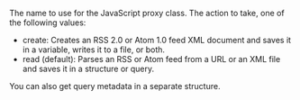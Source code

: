 The name to use for the JavaScript proxy class.
The action to take, one of the following values:

- create: Creates an RSS 2.0 or Atom 1.0 feed XML document and saves it in a variable, writes it to a file, or both.
- read (default): Parses an RSS or Atom feed from a URL or an XML file and saves it in a structure or query.

You can also get query metadata in a separate structure.
